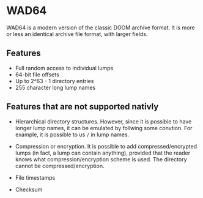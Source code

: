 # WAD64

WAD64 is a modern version of the classic DOOM archive format. It is more or less an identical
archive file format, with larger fields.

## Features

* Full random access to individual lumps
* 64-bit file offsets
* Up to 2^63 - 1 directory entries
* 255 character long lump names

## Features that are not supported nativly

* Hierarchical directory structures. However, since it is possible to have longer lump names, it
  can be emulated by follwing some convtion. For example, it is possible to us `/` in lump names.

* Compression or encryption. It is possible to add compressed/encrypted lumps (in fact, a lump can contain anything), provided that the reader knows what compression/encryption scheme is used. The directory cannot be compressed/encryption.

* File timestamps

* Checksum